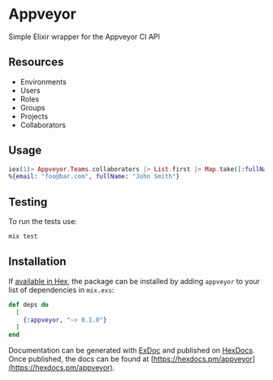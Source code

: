 # Appveyor

Simple Elixir wrapper for the Appveyor CI API

## Resources

* Environments
* Users
* Roles
* Groups
* Projects
* Collaborators

## Usage

```elixir
iex(1)> Appveyor.Teams.collaborators |> List.first |> Map.take([:fullName, :email])
%{email: "foo@bar.com", fullName: "John Smith"}
```

## Testing

To run the tests use:

```elixir
mix test
```

## Installation

If [available in Hex](https://hex.pm/docs/publish), the package can be installed
by adding `appveyor` to your list of dependencies in `mix.exs`:

```elixir
def deps do
  [
    {:appveyor, "~> 0.1.0"}
  ]
end
```

Documentation can be generated with [ExDoc](https://github.com/elixir-lang/ex_doc)
and published on [HexDocs](https://hexdocs.pm). Once published, the docs can
be found at [https://hexdocs.pm/appveyor](https://hexdocs.pm/appveyor).

